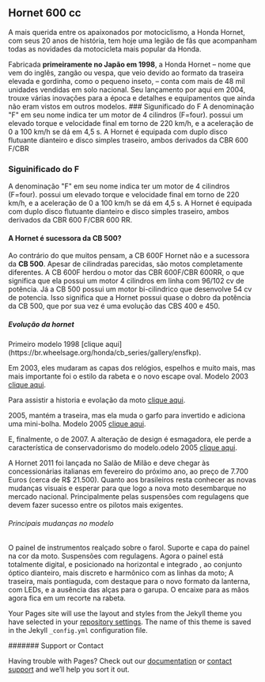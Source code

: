 ## Hornet 600 cc
A mais querida entre os apaixonados por motociclismo, a Honda Hornet, com seus 20 anos de história, tem hoje uma legião de fãs que acompanham todas as novidades da motocicleta mais popular da Honda.</p>

Fabricada <b>primeiramente no Japão em 1998</b>, a Honda Hornet – nome que vem do inglês, zangão ou vespa, que veio devido ao formato da traseira elevada e gordinha, como o pequeno inseto, – conta com mais de 48 mil unidades vendidas em solo nacional. Seu lançamento por aqui em 2004, trouxe várias inovações para a época e detalhes e equipamentos que ainda não eram vistos em outros modelos. ### Sigunificado do F A denominação "F" em seu nome indica ter um motor de 4 cilindros (F=four). possui um elevado torque e velocidade final em torno de 220 km/h, e a aceleração de 0 a 100 km/h se dá em 4,5 s. A Hornet é equipada com duplo disco flutuante dianteiro e disco simples traseiro, ambos derivados da CBR 600 F/CBR

### Siguinificado do F
A denominação "F" em seu nome indica ter um motor de 4 cilindros (F=four). possui um elevado torque e velocidade final em torno de 220 km/h, e a aceleração de 0 a 100 km/h se dá em 4,5 s. A Hornet é equipada com duplo disco flutuante dianteiro e disco simples traseiro, ambos derivados da CBR 600 F/CBR 600 RR.

#### A Hornet é sucessora da CB 500?

Ao contrário do que muitos pensam, a CB 600F Hornet não e a sucessora da <b>CB 500</b>. Apesar de cilindradas parecidas, são motos completamente diferentes. A CB 600F herdou o motor das CBR 600F/CBR 600RR, o que significa que ela possui um motor 4 cilindros em linha com 96/102 cv de potência. Já a CB 500 possui um motor bi-cilindrico que desenvolve 54 cv de potencia. Isso significa que a Hornet possui quase o dobro da potência da CB 500, que por sua vez é uma evolução das CBS 400 e 450.

##### Evolução da hornet

<p>Primeiro modelo 1998  [clique aqui](https://br.wheelsage.org/honda/cb_series/gallery/ensfkp).</p>

Em 2003, eles mudaram as capas dos relógios, espelhos e muito mais, mas mais importante foi o estilo da rabeta e o novo escape oval. 
Modelo 2003  [clique aqui](https://motobr.files.wordpress.com/2011/05/honda_hornet600_2003.jpg).


Para assistir a historia e evolação da moto  [clique aqui](https://www.youtube.com/watch?v=ef30y6Z94Ho).


2005, mantém a traseira, mas ela muda o garfo para invertido e adiciona uma mini-bolha. Modelo 2005  [clique aqui](https://motobr.files.wordpress.com/2011/05/honda_hornet600_2005.jpg).

E, finalmente, o de 2007. A alteração de design é esmagadora, ele perde a característica de conservadorismo do modelo.odelo 2005  [clique aqui](https://motobr.files.wordpress.com/2011/05/honda_hornet600_2007.jpg).

A Hornet 2011 foi lançada no Salão de Milão e deve chegar às concessionárias italianas em fevereiro do próximo ano, ao preço de 7.700 Euros (cerca de R$ 21.500). Quanto aos brasileiros resta conhecer as novas mudanças visuais e esperar para que logo a nova moto desembarque no mercado nacional. Principalmente pelas suspensões com regulagens que devem fazer sucesso entre os pilotos mais exigentes.

###### Principais mudanças no modelo

O painel de instrumentos realçado sobre o farol.
Suporte e capa do painel na cor da moto.
Suspensões com regulagens.
Agora o painel está totalmente digital, e posicionado na horizontal e integrado , ao conjunto óptico dianteiro, mais discreto e harmônico com as linhas da moto;
A traseira, mais pontiaguda, com destaque para o novo formato da lanterna, com LEDs, e a ausência das alças para o garupa. O encaixe para as mãos agora fica em um recorte na rabeta.

Your Pages site will use the layout and styles from the Jekyll theme you have selected in your [repository settings](https://github.com/rafa1089/hornet-600-cc/settings). The name of this theme is saved in the Jekyll `_config.yml` configuration file.

####### Support or Contact

Having trouble with Pages? Check out our [documentation](https://help.github.com/categories/github-pages-basics/) or [contact support](https://github.com/contact) and we’ll help you sort it out.
